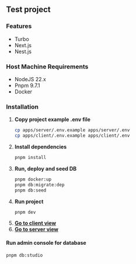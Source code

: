 ## Test project

### Features

* Turbo
* Next.js
* Nest.js

### Host Machine Requirements

* NodeJS 22.x
* Pnpm 9.7.1
* Docker

### Installation

1. **Copy project example .env file**
   ```sh
   cp apps/server/.env.example apps/server/.env
   cp apps/client/.env.example apps/client/.env
   ```
2. **Install dependencies**
   ```sh
   pnpm install
   ```
3. **Run, deploy and seed DB**
   ```sh
   pnpm docker:up
   pnpm db:migrate:dep
   pnpm db:seed
   ```
4. **Run project**
   ```sh
   pnpm dev
   ```
5. **[Go to client view](http://localhost:3000)**
6. **[Go to server view](http://localhost:3000/api)**

#### Run admin console for database

   ```sh
   pnpm db:studio
   ```
